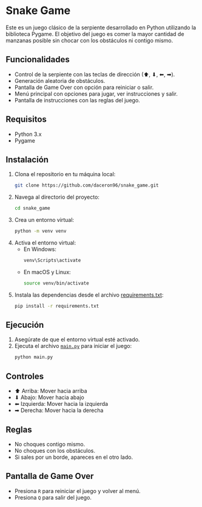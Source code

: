 # Snake Game

Este es un juego clásico de la serpiente desarrollado en Python utilizando la biblioteca Pygame. El objetivo del juego es comer la mayor cantidad de manzanas posible sin chocar con los obstáculos ni contigo mismo.

## Funcionalidades

- Control de la serpiente con las teclas de dirección (⬆, ⬇, ⬅, ➡).
- Generación aleatoria de obstáculos.
- Pantalla de Game Over con opción para reiniciar o salir.
- Menú principal con opciones para jugar, ver instrucciones y salir.
- Pantalla de instrucciones con las reglas del juego.

## Requisitos

- Python 3.x
- Pygame

## Instalación

1. Clona el repositorio en tu máquina local:
    ```bash
    git clone https://github.com/daceron96/snake_game.git
    ```
2. Navega al directorio del proyecto:
    ```bash
    cd snake_game
    ```
3. Crea un entorno virtual:
    ```bash
    python -m venv venv
    ```
4. Activa el entorno virtual:
    - En Windows:
        ```bash
        venv\Scripts\activate
        ```
    - En macOS y Linux:
        ```bash
        source venv/bin/activate
        ```
5. Instala las dependencias desde el archivo [requirements.txt](http://_vscodecontentref_/1):
    ```bash
    pip install -r requirements.txt
    ```

## Ejecución

1. Asegúrate de que el entorno virtual esté activado.
2. Ejecuta el archivo [`main.py`](main.py ) para iniciar el juego:
    ```bash
    python main.py
    ```

## Controles

- ⬆ Arriba: Mover hacia arriba
- ⬇ Abajo: Mover hacia abajo
- ⬅ Izquierda: Mover hacia la izquierda
- ➡ Derecha: Mover hacia la derecha

## Reglas

- No choques contigo mismo.
- No choques con los obstáculos.
- Si sales por un borde, apareces en el otro lado.

## Pantalla de Game Over

- Presiona `R` para reiniciar el juego y volver al menú.
- Presiona `Q` para salir del juego.
